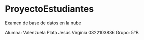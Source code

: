 # ProyectoEstudiantes
Examen de base de datos en la nube

Alumna: Valenzuela Plata Jesús Virginia
0322103836
Grupo: 5°B
